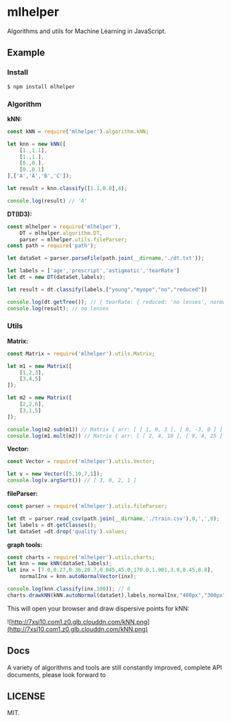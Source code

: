 # mlhelper
Algorithms and utils for Machine Learning in JavaScript.

## Example

### Install
```
$ npm install mlhelper
```

### Algorithm

**kNN:** 
```js
const kNN = require('mlhelper').algorithm.kNN;

let knn = new kNN([
    [1.,1.1],
    [1.,1.],
    [0.,0.],
    [0.,0.1]
],['A','A','B','C']);

let result = knn.classify([1.1,0.8],4);

console.log(result) // 'A'
```

**DT(ID3):**
```js
const mlhelper = require('mlhelper'),
    DT = mlhelper.algorithm.DT,
    parser = mlhelper.utils.fileParser;
const path = require('path');

let dataSet = parser.parseFile(path.join(__dirname,'./dt.txt'));

let labels = ['age','prescript','astigmatic','tearRate']
let dt = new DT(dataSet,labels);

let result = dt.classify(labels,["young","myope","no","reduced"])

console.log(dt.getTree()); // { tearRate: { reduced: 'no lenses', normal: { astigmatic: [Object] } } }
console.log(result); // no lenses
```

### Utils

**Matrix:**
```js
const Matrix = require('mlhelper').utils.Matrix;

let m1 = new Matrix([
    [1,2,3],
    [3,4,5]
]);

let m2 = new Matrix([
    [2,2,6],
    [3,1,5]
]);

console.log(m2.sub(m1)) // Matrix { arr: [ [ 1, 0, 3 ], [ 0, -3, 0 ] ] }
console.log(m1.mult(m2)) // Matrix { arr: [ [ 2, 4, 18 ], [ 9, 4, 25 ] ] }
```

**Vector:**
```js
const Vector = require('mlhelper').utils.Vector;

let v = new Vector([5,10,7,1]);
console.log(v.argSort()) // [ 3, 0, 2, 1 ]
```

**fileParser:**
```js
const parser = require('mlhelper').utils.fileParser;

let dt = parser.read_csv(path.join(__dirname,'./train.csv'),0,',',0);
let labels = dt.getClasses();
let dataSet =dt.drop('quality').values;
```

**graph tools:**
```js
const charts = require('mlhelper').utils.charts;
let knn = new kNN(dataSet,labels);
let inx = [7.0,0.27,0.36,20.7,0.045,45.0,170.0,1.001,3.0,0.45,8.8],
    normalInx = knn.autoNormalVector(inx);

console.log(knn.classify(inx,100)); // 6
charts.drawkNN(kNN.autoNormal(dataSet),labels,normalInx,"400px","300px",15);
```
This will open your browser and draw dispersive points for kNN:

![http://7xsi10.com1.z0.glb.clouddn.com/kNN.png](http://7xsi10.com1.z0.glb.clouddn.com/kNN.png)


## Docs
A variety of algorithms and tools are still constantly improved, complete API documents, please look forward to
## LICENSE
MIT.

